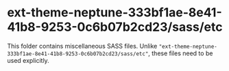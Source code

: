 # ext-theme-neptune-333bf1ae-8e41-41b8-9253-0c6b07b2cd23/sass/etc

This folder contains miscellaneous SASS files. Unlike `"ext-theme-neptune-333bf1ae-8e41-41b8-9253-0c6b07b2cd23/sass/etc"`, these files
need to be used explicitly.
